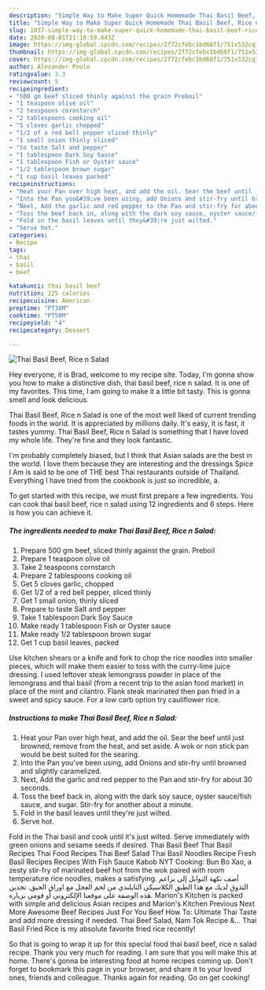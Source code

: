 ```yaml
---
description: "Simple Way to Make Super Quick Homemade Thai Basil Beef, Rice n Salad"
title: "Simple Way to Make Super Quick Homemade Thai Basil Beef, Rice n Salad"
slug: 1037-simple-way-to-make-super-quick-homemade-thai-basil-beef-rice-n-salad
date: 2020-08-01T21:18:59.843Z
image: https://img-global.cpcdn.com/recipes/2f72cfebc1bd68f1/751x532cq70/thai-basil-beef-rice-n-salad-recipe-main-photo.jpg
thumbnail: https://img-global.cpcdn.com/recipes/2f72cfebc1bd68f1/751x532cq70/thai-basil-beef-rice-n-salad-recipe-main-photo.jpg
cover: https://img-global.cpcdn.com/recipes/2f72cfebc1bd68f1/751x532cq70/thai-basil-beef-rice-n-salad-recipe-main-photo.jpg
author: Alexander Poole
ratingvalue: 3.3
reviewcount: 5
recipeingredient:
- "500 gm beef sliced thinly against the grain Preboil"
- "1 teaspoon olive oil"
- "2 teaspoons cornstarch"
- "2 tablespoons cooking oil"
- "5 cloves garlic chopped"
- "1/2 of a red bell pepper sliced thinly"
- "1 small onion thinly sliced"
- "to taste Salt and pepper"
- "1 tablespoon Dark Soy Sauce"
- "1 tablespoon Fish or Oyster sauce"
- "1/2 tablespoon brown sugar"
- "1 cup basil leaves packed"
recipeinstructions:
- "Heat your Pan over high heat, and add the oil. Sear the beef until just browned, remove from the heat, and set aside. A wok or non stick pan would be best suited for the searing."
- "Into the Pan you&#39;ve been using, add Onions and stir-fry until browned and slightly caramelized."
- "Next, Add the garlic and red pepper to the Pan and stir-fry for about 30 seconds."
- "Toss the beef back in, along with the dark soy sauce, oyster sauce/fish sauce, and sugar. Stir-fry for another about a minute."
- "Fold in the basil leaves until they&#39;re just wilted."
- "Serve hot."
categories:
- Recipe
tags:
- thai
- basil
- beef

katakunci: thai basil beef 
nutrition: 225 calories
recipecuisine: American
preptime: "PT38M"
cooktime: "PT50M"
recipeyield: "4"
recipecategory: Dessert

---
```



![Thai Basil Beef, Rice n Salad](https://img-global.cpcdn.com/recipes/2f72cfebc1bd68f1/751x532cq70/thai-basil-beef-rice-n-salad-recipe-main-photo.jpg)

Hey everyone, it is Brad, welcome to my recipe site. Today, I'm gonna show you how to make a distinctive dish, thai basil beef, rice n salad. It is one of my favorites. This time, I am going to make it a little bit tasty. This is gonna smell and look delicious.

Thai Basil Beef, Rice n Salad is one of the most well liked of current trending foods in the world. It is appreciated by millions daily. It's easy, it is fast, it tastes yummy. Thai Basil Beef, Rice n Salad is something that I have loved my whole life. They're fine and they look fantastic.

I&#39;m probably completely biased, but I think that Asian salads are the best in the world. I love them because they are interesting and the dressings Spice I Am is said to be one of THE best Thai restaurants outside of Thailand. Everything I have tried from the cookbook is just so incredible, a.


To get started with this recipe, we must first prepare a few ingredients. You can cook thai basil beef, rice n salad using 12 ingredients and 6 steps. Here is how you can achieve it.

<!--inarticleads1-->

##### The ingredients needed to make Thai Basil Beef, Rice n Salad:

1. Prepare 500 gm beef, sliced thinly against the grain. Preboil
1. Prepare 1 teaspoon olive oil
1. Take 2 teaspoons cornstarch
1. Prepare 2 tablespoons cooking oil
1. Get 5 cloves garlic, chopped
1. Get 1/2 of a red bell pepper, sliced thinly
1. Get 1 small onion, thinly sliced
1. Prepare to taste Salt and pepper
1. Take 1 tablespoon Dark Soy Sauce
1. Make ready 1 tablespoon Fish or Oyster sauce
1. Make ready 1/2 tablespoon brown sugar
1. Get 1 cup basil leaves, packed


Use kitchen shears or a knife and fork to chop the rice noodles into smaller pieces, which will make them easier to toss with the curry-lime juice dressing. I used leftover steak lemongrass powder in place of the lemongrass and thai basil (from a recent trip to the asian food market) in place of the mint and cilantro. Flank steak marinated then pan fried in a sweet and spicy sauce. For a low carb option try cauliflower rice. 

<!--inarticleads2-->

##### Instructions to make Thai Basil Beef, Rice n Salad:

1. Heat your Pan over high heat, and add the oil. Sear the beef until just browned, remove from the heat, and set aside. A wok or non stick pan would be best suited for the searing.
1. Into the Pan you&#39;ve been using, add Onions and stir-fry until browned and slightly caramelized.
1. Next, Add the garlic and red pepper to the Pan and stir-fry for about 30 seconds.
1. Toss the beef back in, along with the dark soy sauce, oyster sauce/fish sauce, and sugar. Stir-fry for another about a minute.
1. Fold in the basil leaves until they&#39;re just wilted.
1. Serve hot.


Fold in the Thai basil and cook until it&#39;s just wilted. Serve immediately with green onions and sesame seeds if desired. Thai Basil Beef Thai Basil Recipes Thai Food Recipes Thai Beef Salad Thai Basil Noodles Recipe Fresh Basil Recipes Recipes With Fish Sauce Kabob NYT Cooking: Bun Bo Xao, a zesty stir-fry of marinated beef hot from the wok paired with room temperature rice noodles, makes a satisfying. أضف نكهة التوابل إلى براعم التذوق لديك مع هذا الطبق الكلاسيكي التايلندي من لحم العجل مع اوراق الحبق. تجدين هذه الوصفة على موقعنا الإلكتروني أو قومي بزيارة. Marion&#39;s Kitchen is packed with simple and delicious Asian recipes and Marion&#39;s Kitchen Previous Next More Awesome Beef Recipes Just For You Beef How To: Ultimate Thai Taste and add more dressing if needed. Thai Beef Salad, Nam Tok Recipe &amp;… Thai Basil Fried Rice is my absolute favorite fried rice recently! 

So that is going to wrap it up for this special food thai basil beef, rice n salad recipe. Thank you very much for reading. I am sure that you will make this at home. There's gonna be interesting food at home recipes coming up. Don't forget to bookmark this page in your browser, and share it to your loved ones, friends and colleague. Thanks again for reading. Go on get cooking!

